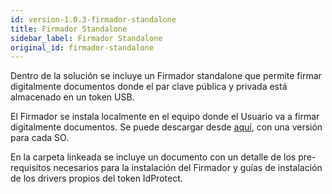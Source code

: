 ```yaml
---
id: version-1.0.3-firmador-standalone
title: Firmador Standalone
sidebar_label: Firmador Standalone
original_id: firmador-standalone
---
```


Dentro de la solución se incluye un Firmador standalone que permite firmar digitalmente 
documentos donde el par clave pública y privada está almacenado en un token USB.

El Firmador se instala localmente en el equipo donde el Usuario va a firmar digitalmente
documentos. Se puede descargar desde 
[aquí](https://drive.google.com/drive/folders/1kmIyLn-3KbosaayrQsHUfaENtEkvcEQJ?usp=sharing), 
con una versión para cada SO.

En la carpeta linkeada se incluye un documento con un detalle de los pre-requisitos 
necesarios para la instalación del Firmador y guías de instalación de los drivers 
propios del token IdProtect.
